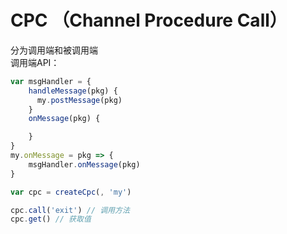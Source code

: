 # CPC （Channel Procedure Call）

分为调用端和被调用端  
调用端API：

```javascript
var msgHandler = {
    handleMessage(pkg) {
      my.postMessage(pkg)
    }
    onMessage(pkg) {

    }
}
my.onMessage = pkg => {
    msgHandler.onMessage(pkg)
}

var cpc = createCpc(, 'my')

cpc.call('exit') // 调用方法
cpc.get() // 获取值
```
